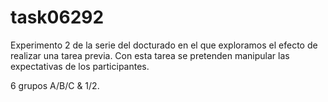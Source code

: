 # task06292

Experimento 2 de la serie del docturado en el que exploramos el efecto de realizar una tarea previa. 
Con esta tarea se pretenden manipular las expectativas de los participantes.  

6 grupos A/B/C & 1/2. 
